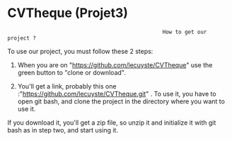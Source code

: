 # CVTheque (Projet3)

                                                     How to get our project ? 
                                                        
To use our project, you must follow these 2 steps: 

1) When you are on "https://github.com/lecuyste/CVTheque" use the green button to "clone or download".

2) You'll get a link, probably this one :"https://github.com/lecuyste/CVTheque.git" . 
To use it, you have to open git bash, and clone the project in the directory where you want to use it.

If you download it, you'll get a zip file, so unzip it and initialize it with git bash as in step two, and start using it.

